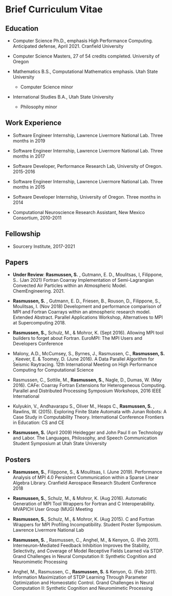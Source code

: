 # Brief Curriculum Vitae
## Education

 - Computer Science Ph.D., emphasis High Performance Computing.
Anticipated defense, April 2021. Cranfield University

 - Computer Science Masters, 27 of 54 credits completed. University of Oregon

 - Mathematics B.S., Computational Mathematics emphasis. Utah State University
   - Computer Science minor

 - International Studies B.A., Utah State University
   - Philosophy minor

## Work Experience

 - Software Engineer Internship, Lawrence Livermore National Lab. Three months in 2019

 - Software Engineer Internship, Lawrence Livermore National Lab. Three months in 2017

 - Software Developer, Performance Research Lab, University of Oregon. 2015-2016

 - Software Engineer Internship, Lawrence Livermore National Lab. Three months in 2015

 - Software Developer Internship, University of Oregon. Three months in 2014

 - Computational Neuroscience Research Assistant, New Mexico Consortium, 2010-2011


## Fellowship
 - Sourcery Institute, 2017-2021

## Papers
 - __Under Review__: __Rasmussen, S.__ , Gutmann, E. D., Moulitsas, I, Filippone, S.. (Jan 2021) Fortran Coarray Implementation of Semi-Lagrangian Convected Air Particles within an Atmospheric Model. ​ChemEngineering.​ 2021.

 - __Rasmussen, S.__ , Gutmann, E. D., Friesen, B., Rouson, D., Filippone, S., Moulitsas, I. (Nov 2018) Development and performance comparison of MPI and Fortran Coarrays within an atmospheric research model. Extended Abstract. Parallel Applications Workshop, Alternatives to MPI at Supercomputing 2018.

 - __Rasmussen, S.,__ Schulz, M., & Mohror, K. (Sept 2016). Allowing MPI tool builders to forget about Fortran. EuroMPI: The MPI Users and Developers Conference

 - Malony, A.D., McCumsey, S., Byrnes, J., Rasmussen, C., __Rasmussen, S.__ , Keever, E. & Toomey, D. (June 2016). A Data Parallel Algorithm for Seismic Raytracing. 12th International Meeting on High Performance Computing for Computational Science

 - Rasmussen, C., Sottile, M., __Rasmussen, S.__, Nagle, D., Dumas, W. (May 2016). CAFe: Coarray Fortran Extensions for Heterogeneous Computing. Parallel and Distributed Processing Symposium Workshops, 2016 IEEE International

 - Kulyukin, V., Andhavarapu S., Oliver M., Heaps C., __Rasmussen, S.__ , Rawlins, W. (2015). Exploring Finite State Automata with Junan Robots: A Case Study in Computability Theory. International Conference Frontiers in Education: CS and CE

 - __Rasmussen, S.__ (April 2009) Heidegger and John Paul II on Technology and Labor. The Languages, Philosophy, and Speech Communication Student Symposium at Utah State University

## Posters
 - __Rasmussen, S.__, Filippone, S., & Moulitsas, I. (June 2019). Performance Analysis of MPI 4.0 Persistent Communication within a Sparse Linear Algebra Library. Cranfield Aerospace Research Student Conference 2018

 - __Rasmussen, S.__, Schulz, M., & Mohror, K. (Aug 2016). Automatic Generation of MPI Tool Wrappers for Fortran and C Interoperability. MVAPICH User Group (MUG) Meeting

 - __Rasmussen, S.__, Schulz, M., & Mohror, K. (Aug 2015). C and Fortran Wrappers for MPI Profiling Incompatibility. Student Poster Symposium. Lawrence Livermore National Lab

 - __Rasmussen, S.__ , Rasmussen, C., Anghel, M., & Kenyon, G. (Feb 2011). Interneuron-Mediated Feedback Inhibition Improves the Stability, Selectivity, and Coverage of Model Receptive Fields Learned via STDP. Grand Challenges in Neural Computation II: Synthetic Cognition and Neuromimetic Processing

 - Anghel, M., Rasmussen, C., __Rasmussen, S.__ & Kenyon, G. (Feb 2011). Information Maximization of STDP Learning Through Parameter Optimization and Homeostatic Control. Grand Challenges in Neural Computation II: Synthetic Cognition and Neuromimetic Processing

